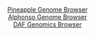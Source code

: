 <div id="Pineapple_Genome_Browser" align="center">
  <a href="https://igv.org/app/?sessionURL=blob:zZJfT9swFMW_iyXQJqWJnZCkiYSmQBn0Dw2kajNAKHJTJzUkdmq7DaXqd5.HNu1lSPRh0yQ_2FfXvucc_3ZgQ4SknIEQ2CZyTYSAAeSStxNcNxUZ45pIEBa4ksQAghREEJYTEO5AgaXC02Skby6VamRoWVQ1nRqzkpvSMXGNXznDrTRzXlvnvKrwnAusuJDWmcAbbtFy02nJHDeNqWc7pmstsMIWrpolZ5JbDWFl1ur3sl.lrCSM1ySr15WibwIyrUdrXJgF_hKlkyjPiZRDsu0vTqNhP5o5F9P7S._8fhpfpVMvPZ7QkmG1FuQUJs_x_fY6uXHS3ixdXX277I5WT.My6d8eOb3ji5eGCiJPkY.6judA5OlgKFuQl__Js170QN_J8PIOTe5evKBexj1X9J.Et.oNktfn7ju.9waoeL7WHIB8KfwQQcOBnuHaXufHFnUNCAOdjuAUhA.PBlAC58.6_WEH1LbRtABJVus3cAzAxYIIEHYCCH0UBLZ74p_AIEB7YwfWovp70X6dJoEP7ci2vaygldIoLzLJGmlixsxNXpjl64FZ3kzimVfGrqZi6I3GM9L60SCxt2fj6I9Z.tq_Hv32fdroRxT9E.o.IsRU80NRuyX8qj2yz2byKdqygTcq2nKZxjFcO7ftuwEdFk7BRY2V7tcVffzJ2wYLipnShQ2VdE4rqrapzpG3IES2o7EFOa.45hCIcv4JGtBALvz8G09n_7j_Dg--">Pineapple Genome Browser</a>
</div>
<div id="Alphonso_Genome_Browser" align="center">
  <a href="https://igv.org/app/?sessionURL=blob:zZJrb9owFIb_i6VWmxQSJ4FAIlUTMBiolBYYpRdVkQlOYkh8gm3CTfz3udWmfVml8mHTJH.wj3x5z.PniEoqJAOOAuSYds20bWQgmcJ2QvIio0OSU4mCmGSSGkjQmArKI4qCI4qJVGQ6HuiTqVKFDCyLqaKSE56AKV2T5OQAnGylGUFutSHLyBwEUSCk1RKkBIslZWVL56QoTP22a9asBVHEIlmRApdgFZQn4VbfF_4qhQnlkNMw32SKvQUIdR6dcWHG5EtzNmlGEZXymu77i6vmdb9573amT9.89tP0tjeberPLCUs4URtBr.r9hx4n62Q8xffuI8xu7r53IHVGc1deuF8vO7uCCSqv7LrdcD3HrzY0GMYXdPc_9awHO7Pv4XriOcN2vlwvmRywZUl3atQbtQ8C3un7ZKAMoo32AEWpqAc2NlzsGTXHq7xO7YaBsa_pCGAoeH4xkBIkWuntz0ek9oW2BUm63ryJYyAQCypQUPExrtu.79Sq9Sr2fftkHNFGZH8PbXc69uvYaTqOF8YsU1rlRSh5IU3CuVlGsZkczmS57o76D15b8UzGuy4M7sa066W1PoxXf2T5Skk__fZ9utGPJPon1n0kiKnm56o2OLQOzhg6D9vVXat64bRGh0c3Wdm3WM_TzruIzsMTg8iJ0vt1RS9_GlcSwQhXulAyyeYsY2o_0yRhiwLbcbW4KIIMtIlIJPNP2MCGXcOffwvqnl5OPwA-">Alphonso Genome Browser</a>
</div>


<div id="DAF_Genomics_Browser" align="center">
  <a href="https://igv.org/app/?sessionURL=blob:tZFra9swFIb_iyD95EskO3ZsCMPrkjZL07XJ7GwpJZzZsi1mW64kz2lD_vtE1jHYhTHoQBIS5_K.Os8BfaFCMt6gEBELjyyMkYFkyfs11G1Fr6GmEoU5VJIaSNCcCtqkFIUHlINUEK.udGWpVCtD284gNwva8Jql0pKOBa0peadKqlNNYkENT7yBXlopr3WyAhuqtuSN5DakKZXSHNotbYpdD_r4HtudWtJd3VWKnVR32oQ2llk5aLesyej.L0b.g7Je7FW0WUen.gV9nGeTaDGPEmcaby.882387nITe5uzNSsaUJ2gkyV0y2XqCjZNeudyQGZVX8zOn9qLzXR1O3DenE33LRNUTrCPx45HxmOMjgaqeNppCCgtBQ6xa_hkbBDXNZ.vzsjTUxCcofDu3kBKQPpZp98dkHpsNSok6UN3omYgLjIqUGgGw6GPg4CMXN8dBgE.GgfUieqFWc7iVeAPSUSIZ32CWuvnrDoNUAv9GnwpkD911vufQbGPV4sPSYKLOXFIstrfvH0oB.T1e7Ut.9.CItr_Hz.Wc1GD0qFvz2csUGm9mjbqBxfneH_8Cg--">DAF Genomics Browser</a>
</div>
